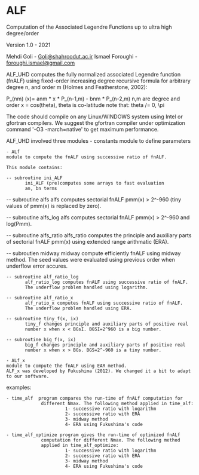 # ALF
Computation of the Associated Legendre Functions up to ultra high degree/order

Version 1.0 - 2021

Mehdi Goli - Goli@shahroodut.ac.ir
Ismael Foroughi - foroughi.ismael@gmail.com

ALF_UHD computes the fully normalized associated Legendre function (fnALF)
using fixed-order increasing degree recursive formula for arbitrary 
degree n, and order m (Holmes and Featherstone, 2002):

P_(nm) (x)= anm * x * P_(n-1,m) -
            bnm * P_(n-2,m) 
n,m are degree and order
x = cos(theta), theta is co-latitude
note that:  theta /= 0, \pi

The code should compile on any Linux/WINDOWS system using Intel or gfortran 
compilers. We suggest the gfortran compiler under optimization command
'-O3 -march=native' to get maximum performance. 

ALF_UHD involved three modules
    - constants
    module to define parameters 

    - ALf
    module to compute the fnALF using successive ratio of fnALF.

    This module contains:
    
    -- subroutine ini_ALF
           ini_ALF (pre)computes some arrays to fast evaluation 
           an, bn terms 
     
   -- subroutine alfs 
           alfs computes sectorial fnALF pmm(x) > 2^-960 (tiny values 
           of pmm(x) is replaced by zero).
     
   -- subroutine alfs_log 
           alfs computes sectorial fnALF pmm(x) > 2^-960 and log(Pmm).
     
   -- subroutine alfs_ratio
           alfs_ratio computes the principle and auxiliary parts of 
           sectorial fnALF pmm(x) using extended range arithmatic (ERA).
     
   -- subroutien midway
           midway compute efficiently fnALF using midway method. The seed 
           values were evaluated using previous order when underflow error
           accures.
    
    -- subroutine alf_ratio_log
           alf_ratio_log computes fnALF using successive ratio of fnALF. 
           The underflow problem handled using logarithm.
    
    -- subroutine alf_ratio_x
           alf_ratio_x computes fnALF using successive ratio of fnALF. 
           The underflow problem handled using ERA.
      
    -- subroutine tiny_f(x, ix)
           tiny_f changes principle and auxiliary parts of positive real
           number x when x < BGsI. BGSI=2^960 is a big number.  
        
    -- subroutine big_f(x, ix)
           big_f changes principle and auxiliary parts of positive real
           number x when x > BGs. BGS=2^-960 is a tiny number. 

    - ALf_x 
    module to compute the fnALF using EAR method.
    ALF_x was developed by Fukushima (2012). We changed it a bit to adapt
    to our software.

examples:

    - time_alf  program compares the run-time of fnALf computation for
                 different Nmax. The following method applied in time_alf:
                          1- successive ratio with logarithm
                          2- successive ratio with ERA
                          3- midway method
                          4- ERA using Fukushima's code
                   
    - time_alf_optimize program gives the run-time of optimized fnALf 
                 computation for different Nmax. The following method 
                 applied in time_alf_optimize:
                          1- successive ratio with logarithm
                          2- successive ratio with ERA
                          3- midway method
                          4- ERA using Fukushima's code
                   
